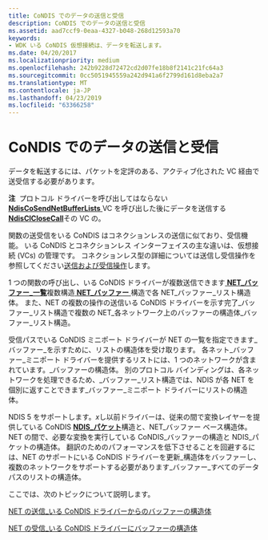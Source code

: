 ```yaml
---
title: CoNDIS でのデータの送信と受信
description: CoNDIS でのデータの送信と受信
ms.assetid: aad7ccf9-0eaa-4327-b048-268d12593a70
keywords:
- WDK いる CoNDIS 仮想接続は、データを転送します。
ms.date: 04/20/2017
ms.localizationpriority: medium
ms.openlocfilehash: 242b9228d72472cd2d07fe18b8f2141c21fc64a3
ms.sourcegitcommit: 0cc5051945559a242d941a6f2799d161d8eba2a7
ms.translationtype: MT
ms.contentlocale: ja-JP
ms.lasthandoff: 04/23/2019
ms.locfileid: "63366258"
---
```

# <a name="sending-and-receiving-data-in-condis"></a>CoNDIS でのデータの送信と受信





データを転送するには、パケットを定評のある、アクティブ化された VC 経由で送受信する必要があります。

**注**  プロトコル ドライバーを呼び出してはならない[ **NdisCoSendNetBufferLists** ](https://msdn.microsoft.com/library/windows/hardware/ff561728) VC を呼び出した後にデータを送信する[ **NdisClCloseCall**](https://msdn.microsoft.com/library/windows/hardware/ff561627)その VC の。

 

関数の送受信をいる CoNDIS はコネクションレスの送信に似ており、受信機能。 いる CoNDIS とコネクションレス インターフェイスの主な違いは、仮想接続 (VCs) の管理です。 コネクションレス型の詳細については送信し受信操作を参照してください[送信および受信操作](send-and-receive-operations.md)します。

1 つの関数の呼び出し、いる CoNDIS ドライバーが複数送信できます[ **NET\_バッファー\_一覧**](https://msdn.microsoft.com/library/windows/hardware/ff568388)複数構造[ **NET\_バッファー** ](https://msdn.microsoft.com/library/windows/hardware/ff568376)構造で各 NET\_バッファー\_リスト構造体。 また、NET の複数の操作の送信いる CoNDIS ドライバーを示す完了\_バッファー\_リスト構造で複数の NET\_各ネットワーク上のバッファーの構造体\_バッファー\_リスト構造。

受信パスでいる CoNDIS ミニポート ドライバーが NET の一覧を指定できます\_バッファー\_を示すために、リストの構造体を受け取ります。 各ネット\_バッファー\_ミニポート ドライバーを提供するリストには、1 つのネットワークが含まれています。\_バッファーの構造体。 別のプロトコル バインディングは、各ネットワークを処理できるため、\_バッファー\_リスト構造では、NDIS が各 NET を個別に返すことできます\_バッファー\_ミニポート ドライバーにリストの構造体。

NDIS 5 をサポートします。*x*し以前ドライバーは、従来の間で変換レイヤーを提供している CoNDIS [ **NDIS\_パケット**](https://msdn.microsoft.com/library/windows/hardware/ff557086)構造と、NET\_バッファー ベース構造体。 NET の間で、必要な変換を実行している CoNDIS\_バッファーの構造と NDIS\_パケットの構造体。 翻訳のためのパフォーマンスを低下させることを回避するには、NET のサポートにいる CoNDIS ドライバーを更新\_構造体をバッファーし、複数のネットワークをサポートする必要があります\_バッファー\_すべてのデータ パスのリストの構造体。

ここでは、次のトピックについて説明します。

[NET の送信\_いる CoNDIS ドライバーからのバッファーの構造体](sending-net-buffer-structures-from-condis-drivers.md)

[NET の受信\_いる CoNDIS ドライバーにバッファーの構造体](receiving-net-buffer-structures-in-condis-drivers.md)

 

 





